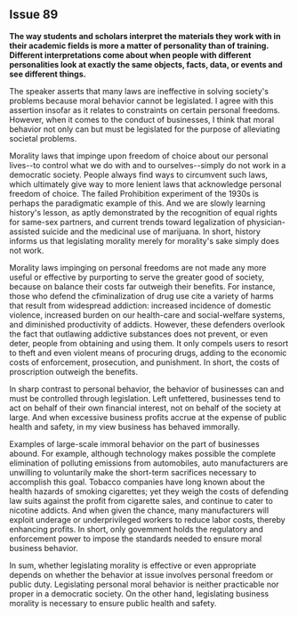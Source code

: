 
Issue 89
---------------------------

**The way students and scholars interpret the materials they work with in their academic fields
is more a matter of personality than of training. Different interpretations come about when
people with different personalities look at exactly the same objects, facts, data, or events and
see different things.**

The speaker asserts that many laws are ineffective in solving society's problems because
moral behavior cannot be legislated. I agree with this assertion insofar as it relates to
constraints on certain personal freedoms. However, when it comes to the conduct of
businesses, I think that moral behavior not only can but must be legislated for the purpose of
alleviating societal problems.

Morality laws that impinge upon freedom of choice about our personal lives--to control what
we do with and to ourselves--simply do not work in a democratic society. People always find
ways to circumvent such laws, which ultimately give way to more lenient laws that
acknowledge personal freedom of choice. The failed Prohibition experiment of the 1930s is
perhaps the paradigmatic example of this. And we are slowly learning history's lesson, as aptly
demonstrated by the recognition of equal rights for same-sex partners, and current trends
toward legalization of physician-assisted suicide and the medicinal use of marijuana. In short,
history informs us that legislating morality merely for morality's sake simply does not work.

Morality laws impinging on personal freedoms are not made any more useful or effective by
purporting to serve the greater good of society, because on balance their costs far outweigh
their benefits. For instance, those who defend the cfiminalization of drug use cite a variety of
harms that result from widespread addiction: increased incidence of domestic violence,
increased burden on our health-care and social-welfare systems, and diminished productivity
of addicts. However, these defenders overlook the fact that outlawing addictive substances
does not prevent, or even deter, people from obtaining and using them. It only compels users
to resort to theft and even violent means of procuring drugs, adding to the economic costs of
enforcement, prosecution, and punishment. In short, the costs of proscription outweigh the
benefits.

In sharp contrast to personal behavior, the behavior of businesses can and must be
controlled through legislation. Left unfettered, businesses tend to act on behalf of their own
financial interest, not on behalf of the society at large. And when excessive business profits
accrue at the expense of public health and safety, in my view business has behaved immorally.

Examples of large-scale immoral behavior on the part of businesses abound. For example,
although technology makes possible the complete elimination of polluting emissions from
automobiles, auto manufacturers are unwilling to voluntarily make the short-term sacrifices
necessary to accomplish this goal. Tobacco companies have long known about the health
hazards of smoking cigarettes; yet they weigh the costs of defending law suits against the
profit from cigarette sales, and continue to cater to nicotine addicts. And when given the
chance, many manufacturers will exploit underage or underprivileged workers to reduce labor
costs, thereby enhancing profits. In short, only govemment holds the regulatory and
enforcement power to impose the standards needed to ensure moral business behavior.

In sum, whether legislating morality is effective or even appropriate depends on whether the
behavior at issue involves personal freedom or public duty. Legislating personal moral
behavior is neither practicable nor proper in a democratic society. On the other hand,
legislating business morality is necessary to ensure public health and safety.


